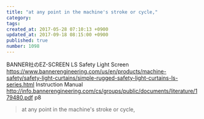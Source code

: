 ```yaml
---
title: "at any point in the machine's stroke or cycle,"
category: 
tags: 
created_at: 2017-05-28 07:10:13 +0900
updated_at: 2017-09-18 08:15:00 +0900
published: true
number: 1098
---
```


BANNER社のEZ-SCREEN LS Safety Light Screen
https://www.bannerengineering.com/us/en/products/machine-safety/safety-light-curtains/simple-rugged-safety-light-curtains-ls-series.html
Instruction Manual
http://info.bannerengineering.com/cs/groups/public/documents/literature/179480.pdf
p8

> at any point in the machine's stroke or cycle,


